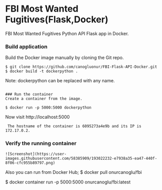 # FBI Most Wanted Fugitives(Flask,Docker)
FBI Most Wanted Fugitives Python API Flask app in Docker.

### Build application
Build the Docker image manually by cloning the Git repo.
```
$ git clone https://github.com/canogluonur/FBI-Flask-API-Docker.git
$ docker build -t dockerpython . 
```
Note: dockerpython can be replaced with any name.

```

### Run the container
Create a container from the image.
```
```
$ docker run -p 5000:5000 dockerpython 
```

Now visit http://localhost:5000
```
 The hostname of the container is 6095273a4e9b and its IP is 172.17.0.2. 
```

### Verify the running container

```
![Screenshot](https://user-images.githubusercontent.com/58385909/193022232-e7938a35-ea47-440f-8f06-cfc955b89797.png)

```
Also you can run from Docker Hub;
$ docker pull onurcanoglu/fbi

$ docker container run -p 5000:5000 onurcanoglu/fbi:latest
```
